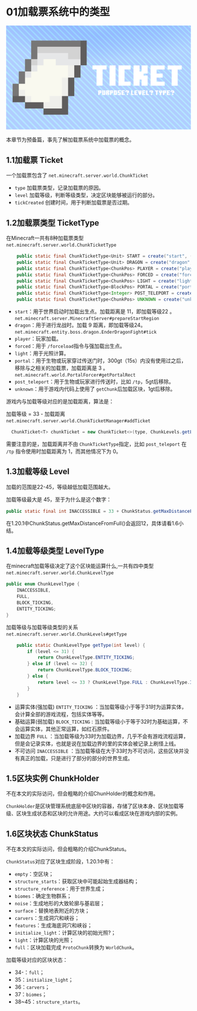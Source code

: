 # 01加载票系统中的类型

![img.png](img/01Ticket.png)

本章节为预备篇，事先了解加载票系统中加载票的概念。

## 1.1加载票 Ticket

一个加载票包含了 `net.minecraft.server.world.ChunkTicket`

* `type` 加载票类型，记录加载票的原因。
* `level` 加载等级，判断等级类型，决定区块能够被运行的部分。
* `tickCreated` 创建时间，用于判断加载票是否过期。

## 1.2加载票类型 TicketType

在Minecraft一共有8种加载票类型 `net.minecraft.server.world.ChunkTicketType`

```java
    public static final ChunkTicketType<Unit> START = create("start", (a, b) -> 0);
    public static final ChunkTicketType<Unit> DRAGON = create("dragon", (a, b) -> 0);
    public static final ChunkTicketType<ChunkPos> PLAYER = create("player", Comparator.comparingLong(ChunkPos::toLong));
    public static final ChunkTicketType<ChunkPos> FORCED = create("forced", Comparator.comparingLong(ChunkPos::toLong));
    public static final ChunkTicketType<ChunkPos> LIGHT = create("light", Comparator.comparingLong(ChunkPos::toLong));
    public static final ChunkTicketType<BlockPos> PORTAL = create("portal", Vec3i::compareTo, 300);
    public static final ChunkTicketType<Integer> POST_TELEPORT = create("post_teleport", Integer::compareTo, 5);
    public static final ChunkTicketType<ChunkPos> UNKNOWN = create("unknown", Comparator.comparingLong(ChunkPos::toLong), 1);
```

* `start`：用于世界启动时加载出生点。加载距离是 11，即加载等级22 。`net.minecraft.server.MinecraftServer#prepareStartRegion`
* `dragon`：用于进行龙战时。加载 9 距离，即加载等级24。 `net.minecraft.entity.boss.dragon.EnderDragonFight#tick`
* `player`：玩家加载。
* `forced`：用于 `/forceload`指令与强加载出生点。
* `light`：用于光照计算。
* `portal`：用于生物或玩家穿过传送门时，300gt（15s）内没有使用过之后，移除与之相关的加载票，加载距离是 3 。`net.minecraft.world.PortalForcer#getPortalRect`
* `post_teleport`：用于生物或玩家进行传送时，比如 `/tp`，5gt后移除。
* `unknown`：用于游戏内代码上使用了 `getChunk`后加载区块，1gt后移除。

游戏内与加载等级对应的是加载距离，算法是：

加载等级 = 33 - 加载距离 `net.minecraft.server.world.ChunkTicketManager#addTicket`

```java
  ChunkTicket<T> chunkTicket = new ChunkTicket<>(type, ChunkLevels.getLevelFromType(ChunkLevelType.FULL) - radius, argument); //ChunkLevelType.FULL = 33
```

需要注意的是，加载距离并不由 `ChunkTicketType`指定，比如 `post_teleport` 在 `/tp` 指令使用时加载距离为 1，而其他情况下为 0。

## 1.3加载等级 Level

加载的范围是22-45，等级越低加载范围越大。

加载等级最大是 45，至于为什么是这个数字：

```java
public static final int INACCESSIBLE = 33 + ChunkStatus.getMaxDistanceFromFull();
```

在1.20.1中ChunkStatus.getMaxDistanceFromFull()会返回12，具体请看1.6小结。

## 1.4加载等级类型 LevelType

在minecraft加载等级决定了这个区块能运算什么,一共有四中类型 `net.minecraft.server.world.ChunkLevelType`

```java
public enum ChunkLevelType {
    INACCESSIBLE,
    FULL,
    BLOCK_TICKING,
    ENTITY_TICKING;
}
```

加载等级与加载等级类型的关系 `net.minecraft.server.world.ChunkLevels#getType`

```java
    public static ChunkLevelType getType(int level) {
        if (level <= 31) {
            return ChunkLevelType.ENTITY_TICKING;
        } else if (level <= 32) {
            return ChunkLevelType.BLOCK_TICKING;
        } else {
            return level <= 33 ? ChunkLevelType.FULL : ChunkLevelType.INACCESSIBLE;
        }
    }
```

* 运算实体(强加载) `ENTITY_TICKING` ：当加载等级小于等于31时为运算实体，会计算全部的游戏流程，包括实体等等。
* 基础运算(弱加载) `BLOCK_TICKING` : 当加载等级小于等于32时为基础运算，不会运算实体，其他正常运算，如红石原件。
* 加载边界 `FULL` ：当加载等级为33时为加载边界，几乎不会有游戏流程运算，但是会记录实体，也就是说在加载边界的里的实体会被记录上刷怪上线。
* 不可访问 `INACCESSIBLE` ：当加载等级在大于33时为不可访问，这些区块并没有真正的加载，只是进行了部分的部分的世界生成。

## 1.5区块实例 ChunkHolder

不在本文的实际访问，但会粗略的介绍ChunHolder的概念和作用。

`ChunkHolder`是区块管理系统底层中区块的容器，存储了区块本身、区块加载等级、区块生成状态和区块的允许用途。大约可以看成区块在游戏内部的实例。

## 1.6区块状态 ChunkStatus

不在本文的实际访问，但会粗略的介绍ChunkStatus。

`ChunkStatus`对应了区块生成阶段，1.20.1中有：

* `empty`：空区块；
* `structure_starts`：获取区块中可能起始生成器结构；
* `structure_reference`：用于世界生成；
* `biomes`：确定生物群系；
* `noise`：生成地形的大致轮廓与基岩层；
* `surface`：替换地表附近的方块；
* `carvers`：生成洞穴和峡谷；
* `features`：生成海底洞穴和峡谷；
* `initialize_light`：计算区块的初始光照?；
* `light`：计算区块的光照；
* `full`：区块加载完成  `ProtoChunk`转换为 `WorldChunk`。

加载等级对应的区块状态：

* 34-：`full`；
* 35：`initialize_light`；
* 36：`carvers`；
* 37：`biomes`；
* 38~45：`structure_starts`。
